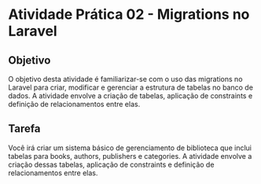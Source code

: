 # Atividade Prática 02 -  Migrations no Laravel

## Objetivo

O objetivo desta atividade é familiarizar-se com o uso das migrations no Laravel para criar, modificar e gerenciar a estrutura de tabelas no banco de dados. A atividade envolve a criação de tabelas, aplicação de constraints e definição de relacionamentos entre elas.

## Tarefa

Você irá criar um sistema básico de gerenciamento de biblioteca que inclui tabelas para books, authors, publishers e categories. A atividade envolve a criação dessas tabelas, aplicação de constraints e definição de relacionamentos entre elas.
